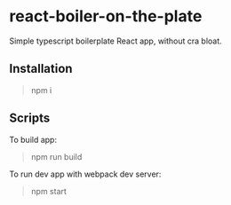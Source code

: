 # react-boiler-on-the-plate

Simple typescript boilerplate React app, without cra bloat.

## Installation

> npm i

## Scripts

To build app:
> npm run build

To run dev app with webpack dev server:
> npm start
